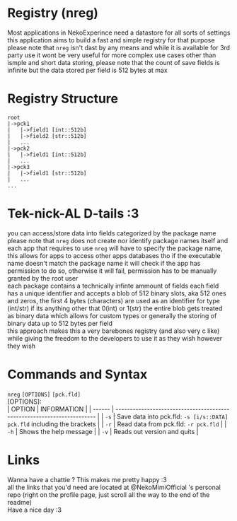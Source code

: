 # Registry (nreg)  
Most applications in NekoExperince need a datastore for all sorts of settings  
this application aims to build a fast and simple registry for that purpose  
please note that `nreg` isn't dast by any means and while it is available for 3rd party use it wont be very useful for more complex use cases other than ismple and short data storing, please note that the count of save fields is infinite but the data stored per field is 512 bytes at max  

# Registry Structure  
```
root
|->pck1
|   |->field1 [int::512b]
|   |->field2 [str::512b]
|   ...
|->pck2
|   |->field1 [int::512b]
|   ...
|->pck3
|   |->field1 [str::512b]
|   ...
...
```

# Tek-nick-AL D-tails :3  
you can access/store data into fields categorized by the package name  
please note that `nreg` does not create nor identify package names itself and each app that requires to use `nreg` will have to specify the package name, this allows for apps to access other apps databases tho if the executable name doesn't match the package name it will check if the app has permission to do so, otherwise it will fail, permission has to be manually granted by the root user  
each package contains a technically infinte ammount of fields each field has a unique identifier and accepts a blob of 512 binary slots, aka 512 ones and zeros, the first 4 bytes (characters) are used as an identifier for type (int/str) if its anything other that 0(int) or 1(str) the entire blob gets treated as binary data which allows for custom types or generally the storing of binary data up to 512 bytes per field  
this approach makes this a very barebones registry (and also very c like) while giving the freedom to the developers to use it as they wish however they wish  

# Commands and Syntax  
`nreg` `[OPTIONS]` `[pck.fld]`  
[OPTIONS]:  
| OPTION | INFORMATION                                                             |
| ------ | ----------------------------------------------------------------------- |
|  `-s`  | Save data into pck.fld: `-s [i/s::DATA] pck.fld` including the brackets |
|  `-r`  | Read data from pck.fld: `-r pck.fld`                                    |
|  `-h`  | Shows the help message                                                  |
|  `-v`  | Reads out version and quits                                             |

# Links  
Wanna have a chattie ? This makes me pretty happy :3  
all the links that you'd need are located at @NekoMimiOfficial 's personal repo (right on the profile page, just scroll all the way to the end of the readme)  
Have a nice day :3  
